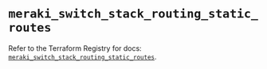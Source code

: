 # `meraki_switch_stack_routing_static_routes`

Refer to the Terraform Registry for docs: [`meraki_switch_stack_routing_static_routes`](https://registry.terraform.io/providers/ciscodevnet/meraki/1.7.1/docs/resources/switch_stack_routing_static_routes).
